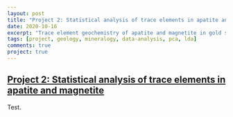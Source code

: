 ```yaml
---
layout: post
title: "Project 2: Statistical analysis of trace elements in apatite and magnetite"
date: 2020-10-16
excerpt: "Trace element geochemistry of apatite and magnetite in gold systems of the Alta Floresta mineral province, NW Brazil: Petrogenetic and metallogenic implications."
tags: [project, geology, mineralogy, data-analysis, pca, lda]
comments: true
project: true
---
```


## [Project 2: Statistical analysis of trace elements in apatite and magnetite](https://github.com/pedroafleite/trace-elements-apatite-magnetite)

Test.

